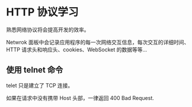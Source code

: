 # HTTP 协议学习

熟悉网络协议将会提高开发的效率。

Netwrok 面板中会记录应用程序的每一次网络交互信息，每次交互的详细时间、HTTP 请求头和响应头、cookies、WebSocket 的数据等等...

## 使用 telnet 命令

telet 只是建立了 TCP 连接。

如果在请求中没有携带 Host 头部，一律返回 400 Bad Request.

